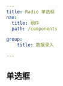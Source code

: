 ```yaml
---
title: Radio 单选框
nav:
  title: 组件
  path: /components

group:
    title: 数据录入

---
```


##  单选框

<code src="./demos/Radio.tsx">

<br/>

